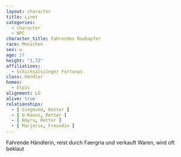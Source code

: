 ```yaml
---
layout: character
title: Linet
categories:
  - character
  - NPC
character_title: Fahrendes Raubopfer
race: Menschen
sex: w
age: 27
height: "1,72"
affiliations:
  - Schicksalsjünger Fortunas
class: Händler
homes:
  - Elpis
alignment: LG
alive: true
relationships:
  - [ Siegmund, Retter ]
  - [ U-Ranos, Retter ]
  - [ Nayru, Retter ]
  - [ Marjorie, Freundin ]
---
```


Fahrende Händlerin, reist durch Faergria und verkauft Waren, wird oft beklaut

